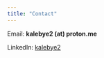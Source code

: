 ```yaml
---
title: "Contact"
---
```


Email: **kalebye2 (at) proton.me**

LinkedIn: [kalebye2](https://br.linkedin.com/in/kalebye2)
